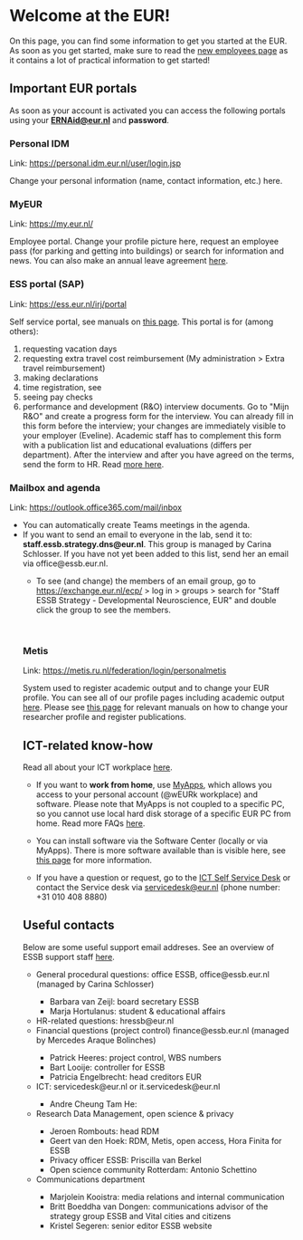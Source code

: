 # Welcome at the EUR!

On this page, you can find some information to get you started at the EUR. As soon as you get started, make sure to read the [new employees page](https://my.eur.nl/en/eur-employee/hr/your-employment/welcome-eur) as it contains a lot of practical information to get started!

## Important EUR portals

As soon as your account is activated you can access the following portals using your **ERNAid@eur.nl** and **password**.



### Personal IDM

Link: https://personal.idm.eur.nl/user/login.jsp

Change your personal information (name, contact information, etc.) here.



### MyEUR

Link: https://my.eur.nl/

Employee portal. Change your profile picture here, request an employee pass (for parking and getting into buildings) or search for information and news. You can also make an annual leave agreement [here](https://my.eur.nl/en/eur-employee/hr/terms-employment/leave-absence/normal-leave/annual-agreement-regarding-leave-academic-staff).



### ESS portal (SAP)

Link: https://ess.eur.nl/irj/portal

Self service portal, see manuals on [this page](https://my.eur.nl/en/eur-employee/hr/self-service-and-hr-contacts/employee-self-service-portal-ess). This portal is for (among others):

1. requesting vacation days
2. requesting extra travel cost reimbursement (My administration > Extra travel reimbursement)
3. making declarations
4. time registration, see 
5. seeing pay checks
6. performance and development (R&O) interview documents. Go to "Mijn R&O" and create a progress form for the interview. You can already fill in this form before the interview; your changes are immediately visible to your employer (Eveline). Academic staff has to complement this form with a publication list and educational evaluations (differs per department). After the interview and after you have agreed on the terms, send the form to HR. Read [more here](https://my.eur.nl/en/eur-employee/hr/career-and-development/performance-development).



### Mailbox and agenda

Link: https://outlook.office365.com/mail/inbox

<ul><li>You can automatically create Teams meetings in the agenda.</li>
    <li>If you want to send an email to everyone in the lab, send it to: <strong>staff.essb.strategy.dns@eur.nl</strong>. This group is managed by Carina Schlosser. If you have not yet been added to this list, send her an email via office@essb.eur.nl. </li> 
    <ul> <li>To see (and change) the members of an email group, go to <a href=https://exchange.eur.nl/ecp/>https://exchange.eur.nl/ecp/</a> > log in > groups > search for "Staff ESSB Strategy - Developmental Neuroscience, EUR" and double click the group to see the members.</li></ul>

​    

   

### Metis

Link: https://metis.ru.nl/federation/login/personalmetis

System used to register academic output and to change your EUR profile. You can see all of our profile pages including academic output [here](https://www.eur.nl/essb/people?f%5B0%5D=department%3AErasmus%20School%20of%20Social%20and%20Behavioural%20Sciences/%20Developmental%20Neuroscience%20in%20Society). Please see [this page](https://my.eur.nl/en/eur-employee/research/research-services/publishing/register-and-upload-your-publication) for relevant manuals on how to change your researcher profile and register publications.



 

## ICT-related know-how

Read all about your ICT workplace [here](https://my.eur.nl/en/eur-employee/work-support/ict-workplace). 

- If you want to **work from home**, use [MyApps](https://my.eur.nl/en/eur-employee/services/working-flex-workspace-or-home), which allows you access to your personal account (@wEURk workplace) and software. Please note that MyApps is not coupled to a specific PC, so you cannot use local hard disk storage of a specific EUR PC from home. Read more FAQs [here](https://my.eur.nl/en/eur-employee/work-support/ict-workplace/faq-myapps).
- You can install software via the Software Center (locally or via MyApps). There is more software available than is visible here, see [this page](https://my.eur.nl/en/eur-employee/work-support/ict-workplace/client-software-center-application-request) for more information.

- If you have a question or request, go to the [ICT Self Service Desk](https://eur.topdesk.net/tas/public/ssp/)  or contact the Service desk via [servicedesk@eur.nl](mailto:servicedesk@eur.nl) (phone number: +31 010 408 8880)

 

## Useful contacts

Below are some useful support email addreses. See an overview of ESSB support staff [here](https://my.eur.nl/en/essb-employee/contact/team-overview-support-staff-essb).

<ul><li> General procedural questions: office ESSB, office@essb.eur.nl (managed by Carina Schlosser)</li>
    <ul>
        <li>Barbara van Zeijl: board secretary ESSB </li>
        <li>Marja Hortulanus: student & educational affairs</li>
    </ul>
    <li>HR-related questions: hressb@eur.nl</li>
    <li>Financial questions (project control) finance@essb.eur.nl (managed by Mercedes Araque Bolinches)</li>
    <ul>
        <li>Patrick Heeres: project control, WBS numbers</li>
        <li>Bart Looije: controller for ESSB</li>
        <li>Patricia Engelbrecht: head creditors EUR</li>
    </ul>
    <li>ICT: servicedesk@eur.nl or it.servicedesk@eur.nl</li>
    <ul>
        <li>Andre Cheung Tam He: </li>
    </ul>
    <li>Research Data Management, open science & privacy</li>
    <ul>
        <li>Jeroen Rombouts: head RDM</li>
        <li>Geert van den Hoek: RDM, Metis, open access, Hora Finita for ESSB</li>
        <li>Privacy officer ESSB: Priscilla van Berkel</li>
        <li>Open science community Rotterdam: Antonio Schettino</li>
    </ul>
    <li>Communications department</li>
    <ul>
        <li>Marjolein Kooistra: media relations and internal communication</li>
        <li>Britt Boeddha van Dongen: communications advisor of the strategy group ESSB and Vital cities and citizens</li>
        <li>Kristel Segeren: senior editor ESSB website</li>
    </ul>
</ul>



 